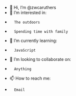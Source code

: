 - 👋 Hi, I’m @zwcaruthers
- 👀 I’m interested in:
-       The outdoors
-       Spending time with family
- 🌱 I’m currently learning:
-       JavaScript
- 💞️ I’m looking to collaborate on:
-       Anything
- 📫 How to reach me:
-       Email

<!---
zwcaruthers/zwcaruthers is a ✨ special ✨ repository because its `README.md` (this file) appears on your GitHub profile.
You can click the Preview link to take a look at your changes.
--->
